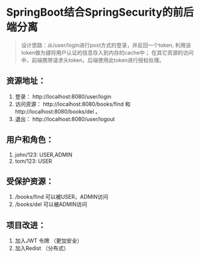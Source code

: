 # SpringBoot结合SpringSecurity的前后端分离
> 设计思路：从/user/login进行post方式的登录，并反回一个token, 
> 利用该token做为键将用户认证的信息存入到内存的cache中；
> 在其它资源的访问中，前端携带请求头token，后端使用此token进行授权处理。

## 资源地址：

1. 登录： http://localhost:8080/user/login
2. 访问资源： http://localhost:8080/books/find 和
 http://localhost:8080/books/del 。
3. 退出： http://localhost:8080/user/logout

## 用户和角色：
1. john/123: USER,ADMIN
2. tom/123: USER

## 受保护资源：
1. /books/find
可以被USER，ADMIN访问
2. /books/del
可以被ADMIN访问


## 项目改进：
1. 加入JWT 令牌 （更加安全）
2. 加入Redist （分布式）

